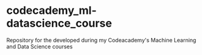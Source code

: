 # codecademy_ml-datascience_course
Repository for the developed during my Codeacademy's Machine Learning and Data Science courses
